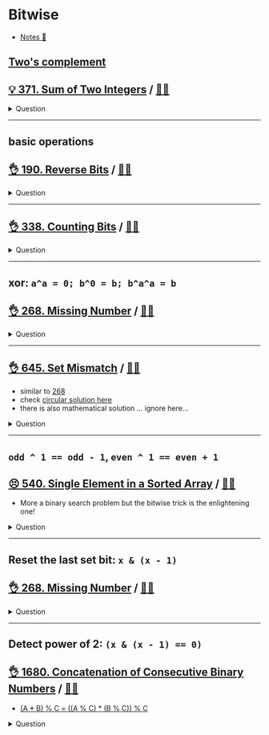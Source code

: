 # Bitwise

- [Notes :notebook:](../../_notes/bitwise.md)

## [Two's complement](../../_notes/bitwise.md#twos-complement)

## [:bulb: 371. Sum of Two Integers](https://leetcode.com/problems/sum-of-two-integers/) / [:man_technologist:](sum_of_2_ints.h)

<details><summary markdown="span">Question</summary>

```markdown
Given two integers a and b, return the sum of the two integers without using the operators + and -.
```

</details>

------------------------------------------------------------------------------

## basic operations

## [:ok_hand: 190. Reverse Bits](https://leetcode.com/problems/missing-number/) / [:man_technologist:](reverse_bits.h)

<details><summary markdown="span">Question</summary>

```markdown
Reverse bits of a given 32 bits unsigned integer.

Input:            n = 00000010100101000001111010011100
Output:    964176192 (00111001011110000010100101000000)
```

</details>

------------------------------------------------------------------------------

## [:ok_hand: 338. Counting Bits](https://leetcode.com/problems/counting-bits/) / [:man_technologist:](counting_bits.h)

<details><summary markdown="span">Question</summary>

```markdown
Given an integer n, return an array ans of length n + 1 such that
for each i (0 <= i <= n),
ans[i] is the number of 1's in the binary representation of i.

Input: n = 5
Output: [0,1,1,2,1,2]
```

</details>

------------------------------------------------------------------------------

## xor: `a^a = 0; b^0 = b; b^a^a = b`

## [:ok_hand: 268. Missing Number](https://leetcode.com/problems/missing-number/) / [:man_technologist:](missing_num.h)

<details><summary markdown="span">Question</summary>

```markdown
Given an array nums containing n distinct numbers in the range [0, n], return the only number in the range that is missing from the array.

Input: nums = [3,0,1]
Output: 2
```

</details>

------------------------------------------------------------------------------

## [:ok_hand: 645. Set Mismatch](https://leetcode.com/problems/set-mismatch/) / [:man_technologist:](set_mismatch.h)

- similar to [268](#ok_hand-268-missing-number-dart)
- check [circular solution here](../sorting/set_mismatch_circular_sort.h)
- there is also mathematical solution ... ignore here...

<details><summary markdown="span">Question</summary>

```markdown
You have a set of integers s, which originally contains all the numbers from 1 to n.

Unfortunately, due to some error, one of the numbers in s got duplicated to
another number in the set, which results in repetition of one number and loss of
another number.

You are given an integer array nums representing the data status of this set
after the error.

Find the number that occurs twice and the number that is missing and
return them in the form of an array.

Example 1:
Input: nums = [1,2,2,4]
Output: [2,3]

Example 2:
Input: nums = [1,1]
Output: [1,2]
```

</details>

------------------------------------------------------------------------------

## `odd ^ 1 == odd - 1`, `even ^ 1 == even + 1`

## [:persevere: 540. Single Element in a Sorted Array](https://leetcode.com/problems/single-element-in-a-sorted-array) / [:man_technologist:](single_element_in_a_sorted_array.h)

- More a binary search problem but the bitwise trick is the enlightening one!

<details><summary markdown="span">Question</summary>

```markdown
You are given a sorted array consisting of only integers where every element
appears exactly twice, except for one element which appears exactly once.

Return the single element that appears only once.

Your solution must run in O(log n) time and O(1) space.

Input: nums = [1,1,2,3,3,4,4,8,8]
Output: 2
```

</details>

------------------------------------------------------------------------------

## Reset the last set bit: `x & (x - 1)`

## [:ok_hand: 268. Missing Number](https://leetcode.com/problems/number-of-1-bits/) / [:man_technologist:](number_of_setbit.h)

<details><summary markdown="span">Question</summary>

```markdown
Write a function that takes an unsigned integer and
returns the number of '1' bits it has (also known as the Hamming weight).
```

</details>

------------------------------------------------------------------------------

## Detect power of 2: `(x & (x - 1) == 0)`

## [:ok_hand: 1680. Concatenation of Consecutive Binary Numbers](https://leetcode.com/problems/concatenation-of-consecutive-binary-numbers/) / [:man_technologist:](concat_consecutive_binary_nums.h)

- [(A * B) % C = ((A % C) * (B % C)) % C](../../_notes/math.md#modular-multiplication-property)

<details><summary markdown="span">Question</summary>
```markdown
- Given an integer n, return the decimal value of the binary string formed by concatenating the binary representations of 1 to n in order, modulo 10^9 + 7.

Input: n = 3
Output: 27
Explanation: In binary, 1, 2, and 3 corresponds to "1", "10", and "11".
After concatenating them, we have "11011", which corresponds to the decimal value 27.

```
</details>

------------------------------------------------------------------------------
